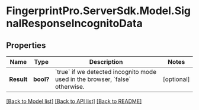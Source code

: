 # FingerprintPro.ServerSdk.Model.SignalResponseIncognitoData
## Properties

Name | Type | Description | Notes
------------ | ------------- | ------------- | -------------
**Result** | **bool?** | &#x60;true&#x60; if we detected incognito mode used in the browser, &#x60;false&#x60; otherwise.  | [optional] 

[[Back to Model list]](../README.md#documentation-for-models) [[Back to API list]](../README.md#documentation-for-api-endpoints) [[Back to README]](../README.md)

